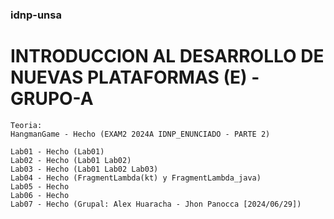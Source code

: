 ### idnp-unsa
# INTRODUCCION AL DESARROLLO DE NUEVAS PLATAFORMAS (E) - GRUPO-A

```
Teoria:
HangmanGame - Hecho (EXAM2 2024A IDNP_ENUNCIADO - PARTE 2)
```

```
Lab01 - Hecho (Lab01) 
Lab02 - Hecho (Lab01 Lab02)
Lab03 - Hecho (Lab01 Lab02 Lab03)
Lab04 - Hecho (FragmentLambda(kt) y FragmentLambda_java)
Lab05 - Hecho
Lab06 - Hecho
Lab07 - Hecho (Grupal: Alex Huaracha - Jhon Panocca [2024/06/29])
```